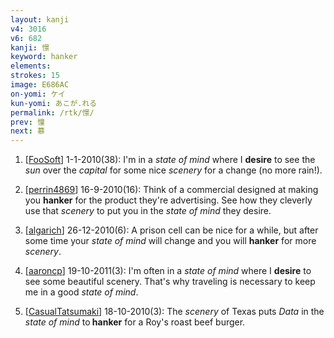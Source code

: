 ```yaml
---
layout: kanji
v4: 3016
v6: 682
kanji: 憬
keyword: hanker
elements: 
strokes: 15
image: E686AC
on-yomi: ケイ
kun-yomi: あこが.れる
permalink: /rtk/憬/
prev: 憧
next: 慕
---
```


1) [<a href="http://kanji.koohii.com/profile/FooSoft">FooSoft</a>] 1-1-2010(38): I&#039;m in a <em>state of mind</em> where I <strong>desire</strong> to see the <em>sun</em> over the <em>capital</em> for some nice <em>scenery</em> for a change (no more rain!).

2) [<a href="http://kanji.koohii.com/profile/perrin4869">perrin4869</a>] 16-9-2010(16): Think of a commercial designed at making you <strong>hanker</strong> for the product they&#039;re advertising. See how they cleverly use that <em>scenery</em> to put you in the <em>state of mind</em> they desire.

3) [<a href="http://kanji.koohii.com/profile/algarich">algarich</a>] 26-12-2010(6): A prison cell can be nice for a while, but after some time your <em>state of mind</em> will change and you will <strong>hanker</strong> for more <em>scenery</em>.

4) [<a href="http://kanji.koohii.com/profile/aaroncp">aaroncp</a>] 19-10-2011(3): I&#039;m often in a <em>state of mind</em> where I <strong>desire</strong> to see some beautiful scenery. That&#039;s why traveling is necessary to keep me in a good <em>state of mind</em>.

5) [<a href="http://kanji.koohii.com/profile/CasualTatsumaki">CasualTatsumaki</a>] 18-10-2010(3): The <em>scenery</em> of Texas puts <em>Data</em> in the <em>state of mind</em> to<strong> hanker</strong> for a Roy&#039;s roast beef burger.

